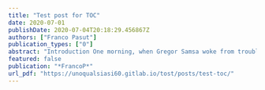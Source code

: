 ```yaml
---
title: "Test post for TOC"
date: 2020-07-01
publishDate: 2020-07-04T20:18:29.456867Z
authors: ["Franco Pasut"]
publication_types: ["0"]
abstract: "Introduction One morning, when Gregor Samsa woke from troubled dreams, he found himself transformed in his bed into a horrible vermin. My Heading He lay on his armour-like back, and if he lifted his head a little he could see his brown belly, slightly domed and divided by arches into stiff sections. The bedding was hardly able to cover it and seemed ready to slide off any moment. My Subheading A collection of textile samples lay spread out on the table - Samsa was a travelling salesman - and above it there hung a picture that he had recently cut out of an illustrated magazine and housed in a nice, gilded frame."
featured: false
publication: "*FrancoP*"
url_pdf: "https://unoqualsiasi60.gitlab.io/tost/posts/test-toc/"
---
```


